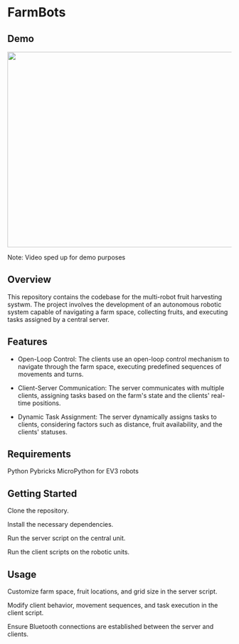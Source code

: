 # FarmBots

## Demo

<img src="https://github.com/omar-basheer/MRC-Farmbots/blob/main/mrc_demo.gif" width="1170" height="440"/>

Note: Video sped up for demo purposes

## Overview
This repository contains the codebase for the multi-robot fruit harvesting systwm. The project involves the development of an autonomous robotic system capable of navigating a farm space, collecting fruits, and executing tasks assigned by a central server.

## Features
* Open-Loop Control: The clients use an open-loop control mechanism to navigate through the farm space, executing predefined sequences of movements and turns.

* Client-Server Communication: The server communicates with multiple clients, assigning tasks based on the farm's state and the clients' real-time positions.

* Dynamic Task Assignment: The server dynamically assigns tasks to clients, considering factors such as distance, fruit availability, and the clients' statuses.

## Requirements
Python
Pybricks MicroPython for EV3 robots

## Getting Started
Clone the repository.

Install the necessary dependencies. 

Run the server script on the central unit.

Run the client scripts on the robotic units.

## Usage
Customize farm space, fruit locations, and grid size in the server script.

Modify client behavior, movement sequences, and task execution in the client script.

Ensure Bluetooth connections are established between the server and clients.
